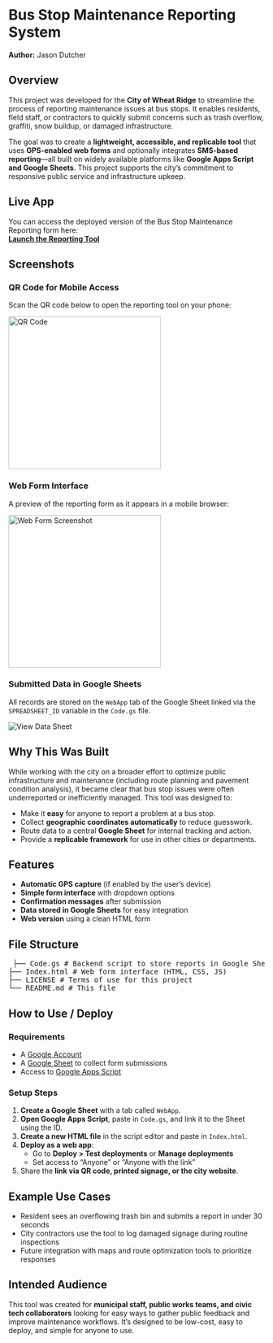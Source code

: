 # Bus Stop Maintenance Reporting System  
**Author:** Jason Dutcher

## Overview  
This project was developed for the **City of Wheat Ridge** to streamline the process of reporting maintenance issues at bus stops. It enables residents, field staff, or contractors to quickly submit concerns such as trash overflow, graffiti, snow buildup, or damaged infrastructure.

The goal was to create a **lightweight, accessible, and replicable tool** that uses **GPS-enabled web forms** and optionally integrates **SMS-based reporting**—all built on widely available platforms like **Google Apps Script and Google Sheets**. This project supports the city’s commitment to responsive public service and infrastructure upkeep.

## Live App
You can access the deployed version of the Bus Stop Maintenance Reporting form here:  
**[Launch the Reporting Tool](https://script.google.com/macros/s/AKfycbyuj4e472X-SSxlLKR1ZkvSM5-j1bBIscWInax_If4SqKq898bQwbOkwX0OnrfsXhkEgQ/exec)**

## Screenshots

### QR Code for Mobile Access  
Scan the QR code below to open the reporting tool on your phone:

<img src="https://drive.google.com/uc?export=view&id=1sVPcvDY9auFN-s2hvRGSMg3-R2qjv3Fh" alt="QR Code" width="300"/>

### Web Form Interface  
A preview of the reporting form as it appears in a mobile browser:

<img src="https://drive.google.com/uc?export=view&id=1WmZBf8Xfbh2l3O4GUX607KGpwz3EvCj5" alt="Web Form Screenshot" width="300"/>


### Submitted Data in Google Sheets
All records are stored on the `WebApp` tab of the Google Sheet linked via the `SPREADSHEET_ID` variable in the `Code.gs` file.

![View Data Sheet](https://drive.google.com/uc?export=view&id=1xj8r0qoCT9wmQg25Hlj-CriaNE6qaMlG)


## Why This Was Built  
While working with the city on a broader effort to optimize public infrastructure and maintenance (including route planning and pavement condition analysis), it became clear that bus stop issues were often underreported or inefficiently managed. This tool was designed to:

- Make it **easy** for anyone to report a problem at a bus stop.
- Collect **geographic coordinates automatically** to reduce guesswork.
- Route data to a central **Google Sheet** for internal tracking and action.
- Provide a **replicable framework** for use in other cities or departments.

## Features  

- **Automatic GPS capture** (if enabled by the user’s device)  
- **Simple form interface** with dropdown options  
- **Confirmation messages** after submission  
- **Data stored in Google Sheets** for easy integration  
- **Web version** using a clean HTML form  

## File Structure  
<pre> ├── Code.gs # Backend script to store reports in Google Sheets
├── Index.html # Web form interface (HTML, CSS, JS)
├── LICENSE # Terms of use for this project
└── README.md # This file </pre>


## How to Use / Deploy  

### Requirements  
- A [Google Account](https://accounts.google.com/signup)  
- A [Google Sheet](https://sheets.new) to collect form submissions  
- Access to [Google Apps Script](https://script.google.com)

### Setup Steps  
1. **Create a Google Sheet** with a tab called `WebApp`.  
2. **Open Google Apps Script**, paste in `Code.gs`, and link it to the Sheet using the ID.  
3. **Create a new HTML file** in the script editor and paste in `Index.html`.  
4. **Deploy as a web app**:  
   - Go to **Deploy > Test deployments** or **Manage deployments**  
   - Set access to “Anyone” or “Anyone with the link”  
5. Share the **link via QR code, printed signage, or the city website**.


## Example Use Cases  

- Resident sees an overflowing trash bin and submits a report in under 30 seconds  
- City contractors use the tool to log damaged signage during routine inspections  
- Future integration with maps and route optimization tools to prioritize responses  


## Intended Audience  
This tool was created for **municipal staff, public works teams, and civic tech collaborators** looking for easy ways to gather public feedback and improve maintenance workflows. It’s designed to be low-cost, easy to deploy, and simple for anyone to use.
